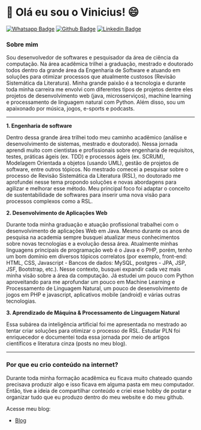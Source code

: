 # 👋 Olá eu sou o Vinicius! 😄 

[![Whatsapp Badge](https://img.shields.io/badge/-Github-000?style=flat-square&logo=Github&logoColor=white&link=https://wa.me/5516992431468)](https://wa.me/5516992431468)
[![Github Badge](https://img.shields.io/badge/GitHub-100000?style=for-the-badge&logo=github&logoColor=white&link=https://github.com/vinnydsstos)](https://github.com/vinnydsstos)
[![Linkedin Badge](https://img.shields.io/badge/LinkedIn-0077B5?style=for-the-badge&logo=linkedin&logoColor=white&link=https://www.linkedin.com/in/vinicius-dos-santos/)](https://www.linkedin.com/in/vinicius-dos-santos/)


### Sobre mim

Sou desenvolvedor de softwares e pesquisador da área de ciência da computação. Na área acadêmica trilhei a graduação, mestrado e doutorado todos dentro da grande área da Engenharia de Software e atuando em soluções para otimizar processos que atualmente custosos (Revisão Sistemática da Literatura). Minha grande paixão é a tecnologia  e durante toda minha carreira me envolvi com diferentes tipos de projetos dentre eles projetos de desenvolvimento web (java, microsserviços), machine learning e processamento de linguagem natural com Python. Além disso, sou um apaixonado por música, jogos, e-sports e podcasts.

---

**1. Engenharia de software**

Dentro dessa grande área trilhei todo meu caminho acadêmico (análise e desenvolvimento de sistemas, mestrado e doutorado). Nessa jornada aprendi muito com cientistas e profissionais sobre engenharia de requisitos, testes, práticas ágeis (ex. TDD) e processos ágeis (ex. SCRUM), Modelagem Orientada a objetos (usando UML), gestão de projetos de software, entre outros tópicos. No mestrado comecei a pesquisar sobre o processo de Revisão Sistemática da Literatura (RSL), no doutorado me aprofundei nesse tema propondo soluções e novas abordagens para agilizar e melhorar esse método. Meu principal foco foi adaptar o conceito de sustentabilidade de softwares para inserir uma nova visão para processos complexos como a RSL.

**2. Desenvolvimento de Aplicações Web**

Durante toda minha graduação e atuação profissional trabalhei com o desenvolvimento de aplicações Web em Java. Mesmo durante os anos de pesquisa na academia sempre busquei atualizar meus conhecimentos sobre novas tecnologias e a evolução dessa área. Atualmente minhas linguagens principais de programação web é o Java e o PHP, porém, tenho um bom domínio em diversos tópicos correlatos (por exemplo, front-end: HTML, CSS, Javascript - Bancos de dados: MySQL, postgres - JPA, JSP, JSF, Bootstrap, etc.). Nesse contexto, busquei expandir cada vez mais minha visão sobre a área da computação. Já estudei um pouco com Python aproveitando para me aprofundar um pouco em Machine Learning e Processamento de Linguagem Natural, um pouco de desenvolvimento de jogos em PHP e javascript, aplicativos mobile (android) e várias outras tecnologias. 

**3. Aprendizado de Máquina & Processamento de Linguagem Natural**

Essa subárea da inteligência artificial foi me apresentada no mestrado ao tentar criar soluções para otimizar o processo de RSL.  Estudar PLN foi enriquecedor e documentei toda essa jornada por meio de artigos científicos e literatura cinza (posts no meu blog).

---

### Por que eu crio conteúdo na internet?

Durante toda minha formação acadêmica eu ficava muito chateado quando precisava produzir algo e isso ficava em alguma pasta em meu computador. Então, tive a ideia de compartilhar conteúdo e criei esse hobby de postar e organizar tudo que eu produzo dentro do meu website e do meu github.

Acesse meu blog:

- [Blog](https://www.computersciencemaster.com.br) 


